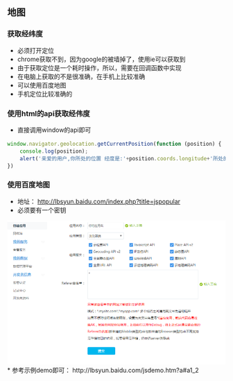 ## 地图

### 获取经纬度
* 必须打开定位
* chrome获取不到，因为google的被墙掉了，使用ie可以获取到
* 由于获取定位是一个耗时操作，所以，需要在回调函数中实现
* 在电脑上获取的不是很准确，在手机上比较准确
* 可以使用百度地图
* 手机定位比较准确的

### 使用html的api获取经伟度
* 直接调用window的api即可
```js
window.navigator.geolocation.getCurrentPosition(function (position) {
    console.log(position);
    alert('亲爱的用户,你所处的位置 经度是:'+position.coords.longitude+'所处的维度是:'+position.coords.latitude)
})
```

### 使用百度地图
* 地址： http://lbsyun.baidu.com/index.php?title=jspopular
* 必须要有一个密钥
<img src="image/2017-10-14-18-37-20.png">
* 参考示例demo即可： http://lbsyun.baidu.com/jsdemo.htm?a#a1_2

